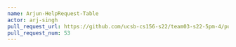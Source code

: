 ```yaml
---
name: Arjun-HelpRequest-Table
actor: arj-singh
pull_request_url: https://github.com/ucsb-cs156-s22/team03-s22-5pm-4/pull/53
pull_request_num: 53
---
```

